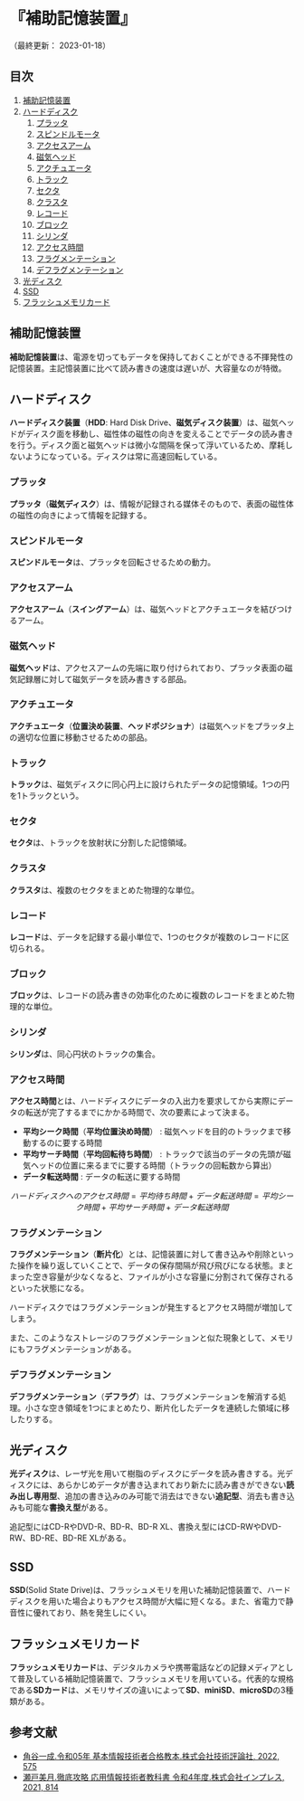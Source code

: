 # 『補助記憶装置』

（最終更新： 2023-01-18）


## 目次

1. [補助記憶装置](#補助記憶装置)
1. [ハードディスク](#ハードディスク)
	1. [プラッタ](#プラッタ)
	1. [スピンドルモータ](#スピンドルモータ)
	1. [アクセスアーム](#アクセスアーム)
	1. [磁気ヘッド](#磁気ヘッド)
	1. [アクチュエータ](#アクチュエータ)
	1. [トラック](#トラック)
	1. [セクタ](#セクタ)
	1. [クラスタ](#クラスタ)
	1. [レコード](#レコード)
	1. [ブロック](#ブロック)
	1. [シリンダ](#シリンダ)
	1. [アクセス時間](#アクセス時間)
	1. [フラグメンテーション](#フラグメンテーション)
	1. [デフラグメンテーション](#デフラグメンテーション)
1. [光ディスク](#光ディスク)
1. [SSD](#ssd)
1. [フラッシュメモリカード](#フラッシュメモリカード)


## 補助記憶装置

**補助記憶装置**は、電源を切ってもデータを保持しておくことができる不揮発性の記憶装置。主記憶装置に比べて読み書きの速度は遅いが、大容量なのが特徴。


## ハードディスク

**ハードディスク装置**（**HDD**: Hard Disk Drive、**磁気ディスク装置**）は、磁気ヘッドがディスク面を移動し、磁性体の磁性の向きを変えることでデータの読み書きを行う。ディスク面と磁気ヘッドは微小な間隔を保って浮いているため、摩耗しないようになっている。ディスクは常に高速回転している。

### プラッタ

**プラッタ**（**磁気ディスク**）は、情報が記録される媒体そのもので、表面の磁性体の磁性の向きによって情報を記録する。

### スピンドルモータ

**スピンドルモータ**は、プラッタを回転させるための動力。

### アクセスアーム

**アクセスアーム**（**スイングアーム**）は、磁気ヘッドとアクチュエータを結びつけるアーム。

### 磁気ヘッド

**磁気ヘッド**は、アクセスアームの先端に取り付けられており、プラッタ表面の磁気記録層に対して磁気データを読み書きする部品。

### アクチュエータ

**アクチュエータ**（**位置決め装置**、**ヘッドポジショナ**）は磁気ヘッドをプラッタ上の適切な位置に移動させるための部品。

### トラック

**トラック**は、磁気ディスクに同心円上に設けられたデータの記憶領域。1つの円を1トラックという。

### セクタ

**セクタ**は、トラックを放射状に分割した記憶領域。

### クラスタ

**クラスタ**は、複数のセクタをまとめた物理的な単位。

### レコード

**レコード**は、データを記録する最小単位で、1つのセクタが複数のレコードに区切られる。

### ブロック

**ブロック**は、レコードの読み書きの効率化のために複数のレコードをまとめた物理的な単位。

### シリンダ

**シリンダ**は、同心円状のトラックの集合。

### アクセス時間

**アクセス時間**とは、ハードディスクにデータの入出力を要求してから実際にデータの転送が完了するまでにかかる時間で、次の要素によって決まる。

- **平均シーク時間**（**平均位置決め時間**） : 磁気ヘッドを目的のトラックまで移動するのに要する時間
- **平均サーチ時間**（**平均回転待ち時間**） : トラックで該当のデータの先頭が磁気ヘッドの位置に来るまでに要する時間（トラックの回転数から算出）
- **データ転送時間** : データの転送に要する時間

```math
ハードディスクへのアクセス時間 = 平均待ち時間 + データ転送時間 = 平均シーク時間 + 平均サーチ時間 + データ転送時間
```

### フラグメンテーション

**フラグメンテーション**（**断片化**）とは、記憶装置に対して書き込みや削除といった操作を繰り返していくことで、データの保存間隔が飛び飛びになる状態。まとまった空き容量が少なくなると、ファイルが小さな容量に分割されて保存されるといった状態になる。

ハードディスクではフラグメンテーションが発生するとアクセス時間が増加してしまう。

また、このようなストレージのフラグメンテーションと似た現象として、メモリにもフラグメンテーションがある。

### デフラグメンテーション

**デフラグメンテーション**（**デフラグ**）は、フラグメンテーションを解消する処理。小さな空き領域を1つにまとめたり、断片化したデータを連続した領域に移したりする。


## 光ディスク

**光ディスク**は、レーザ光を用いて樹脂のディスクにデータを読み書きする。光ディスクには、あらかじめデータが書き込まれており新たに読み書きができない**読み出し専用型**、追加の書き込みのみ可能で消去はできない**追記型**、消去も書き込みも可能な**書換え型**がある。

追記型にはCD-RやDVD-R、BD-R、BD-R XL、書換え型にはCD-RWやDVD-RW、BD-RE、BD-RE XLがある。


## SSD

**SSD**(Solid State Drive)は、フラッシュメモリを用いた補助記憶装置で、ハードディスクを用いた場合よりもアクセス時間が大幅に短くなる。また、省電力で静音性に優れており、熱を発生しにくい。


## フラッシュメモリカード

**フラッシュメモリカード**は、デジタルカメラや携帯電話などの記録メディアとして普及している補助記憶装置で、フラッシュメモリを用いている。代表的な規格である**SDカード**は、メモリサイズの違いによって**SD**、**miniSD**、**microSD**の3種類がある。


## 参考文献

- [角谷一成.令和05年 基本情報技術者合格教本.株式会社技術評論社, 2022, 575](https://gihyo.jp/book/2022/978-4-297-13164-7)
- [瀬戸美月.徹底攻略 応用情報技術者教科書 令和4年度.株式会社インプレス, 2021, 814](https://book.impress.co.jp/books/1121101057)
